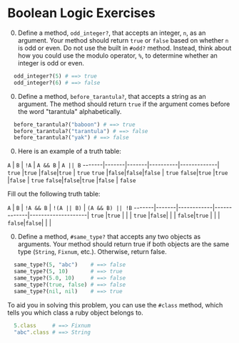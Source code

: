 # Boolean Logic Exercises

0. Define a method, `odd_integer?`, that accepts an integer, `n`, as an argument. Your method should return `true` or `false` based on whether `n` is odd or even. Do not use the built in `#odd?` method. Instead, think about how you could use the modulo operator, `%`, to determine whether an integer is odd or even.

  ```ruby
    odd_integer?(5) # ==> true
    odd_integer?(6) # ==> false
  ```

0. Define a method, `before_tarantula?`, that accepts a string as an argument. The method should return `true` if the argument comes before the word "tarantula" alphabetically.

  ```ruby
    before_tarantula?("baboon") # ==> true
    before_tarantula?("tarantula") # ==> false
    before_tarantula?("yak") # ==> false
  ```

0. Here is an example of a truth table:

`A`    | `B`   | `!A`  | `A && B` | `A || B`
-------|-------|-------|----------|-------------|
`true` |`true` |`false`|`true`    | `true`
`true` |`false`|`false`|`false`   | `true`
`false`|`true` |`true` |`false`   | `true`
`false`|`false`|`true` |`false`   | `false`

Fill out the following truth table:

`A`    | `B`   | `!A && B`  | `!(A || B)` | `(A && B) || !B`
-------|-------|------------|-------------|--------------------|
`true` |`true` |            |             |
`true` |`false`|            |             |
`false`|`true` |            |             |
`false`|`false`|            |             |

0. Define a method, `#same_type?` that accepts any two objects as arguments. Your method should return true if both objects are the same type (`String`, `Fixnum`, etc.). Otherwise, return false.

  ```ruby
    same_type?(5, "abc")    # ==> false
    same_type?(5, 10)       # ==> true
    same_type?(5.0, 10)     # ==> false
    same_type?(true, false) # ==> false
    same_type?(nil, nil)    # ==> true
  ```

To aid you in solving this problem, you can use the `#class` method, which tells you which class a ruby object belongs to.

  ```ruby
    5.class     # ==> Fixnum
    "abc".class # ==> String
  ```
